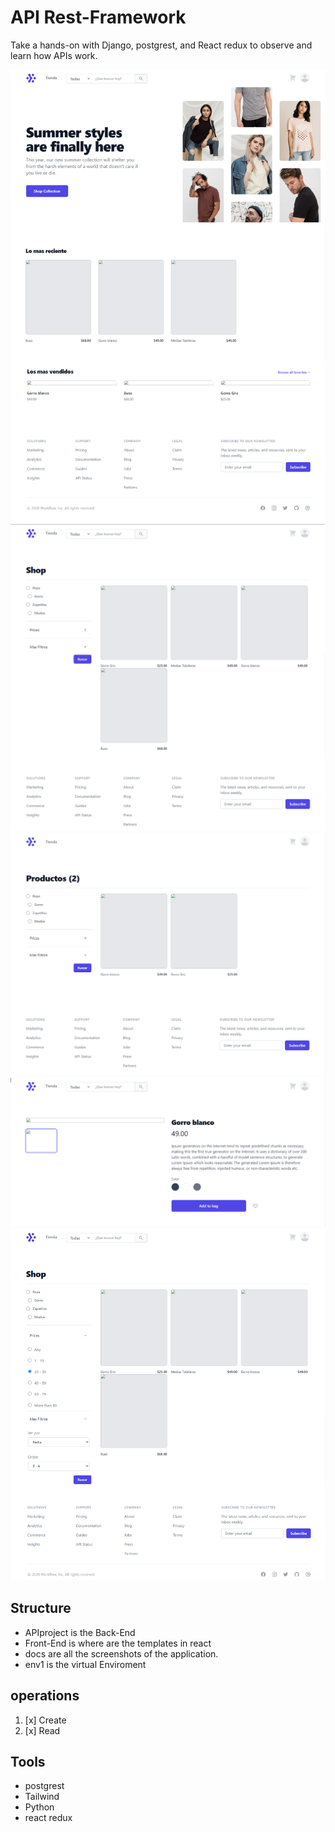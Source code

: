 # API Rest-Framework

Take a hands-on with Django, postgrest, and React redux to observe and learn how APIs work.

![](docs/w1.png)
![](docs/w2.png)
![](docs/w3.png)
![](docs/w4.png)
![](docs/w5.png)


## Structure

- APIproject is the Back-End 
- Front-End is where are the templates in react
- docs are all the screenshots of the application.
- env1 is the virtual Enviroment


## operations

1. [x] Create
1. [x] Read


## Tools


- postgrest
- Tailwind
- Python
- react redux



